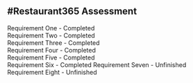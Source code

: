 #Restaurant365 Assessment
-----------------------------------------------------------------------------------------------  
Requirement One - Completed  
Requirement Two - Completed  
Requirement Three - Completed   
Requirement Four - Completed  
Requirement Five - Completed  
Requirement Six - Completed 
Requirement Seven - Unfinished  
Requirement Eight - Unfinished  
